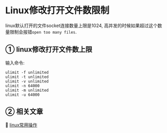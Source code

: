 Linux修改打开文件数限制
===

<div class="jumbotron">
<p>linux默认打开的文件socket连接数量上限是1024, 高并发的时候如果超过这个数量限制会报错<code>open too many files</code>.</p>  
</div>

① linux修改打开文件数上限
---
输入命令:

```
ulimit -f unlimited  
ulimit -t unlimited  
ulimit -v unlimited  
ulimit -n 64000  
ulimit -m unlimited  
ulimit -u 64000
```
	
② 相关文章
---

📖 [linux常用操作](http://localhost/article/linux/index.html)